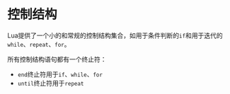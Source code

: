 # 控制结构

Lua提供了一个小的和常规的控制结构集合，如用于条件判断的`if`和用于迭代的`while`、`repeat`、`for`。

所有控制结构语句都有一个终止符：

* `end`终止符用于`if`、`while`、`for`
* `until`终止符用于`repeat`
